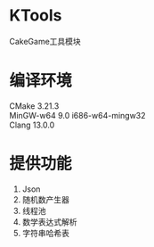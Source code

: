 # KTools   
CakeGame工具模块

# 编译环境
CMake 3.21.3  
MinGW-w64 9.0 i686-w64-mingw32  
Clang 13.0.0  

# 提供功能  
1. Json  
2. 随机数产生器 
3. 线程池  
4. 数学表达式解析  
5. 字符串哈希表  